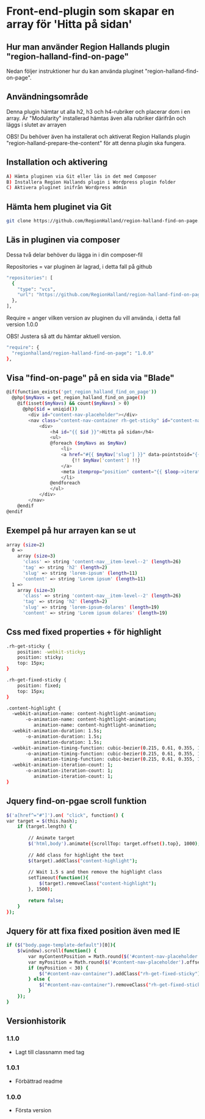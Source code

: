 # Front-end-plugin som skapar en array för 'Hitta på sidan'

## Hur man använder Region Hallands plugin "region-halland-find-on-page"

Nedan följer instruktioner hur du kan använda pluginet "region-halland-find-on-page".


## Användningsområde

Denna plugin hämtar ut alla h2, h3 och h4-rubriker och placerar dom i en array.
Är "Modularity" installerad hämtas även alla rubriker därifrån och läggs i slutet av arrayen

OBS! Du behöver även ha installerat och aktiverat Region Hallands plugin "region-halland-prepare-the-content" för att denna plugin ska fungera.


## Installation och aktivering

```sh
A) Hämta pluginen via Git eller läs in det med Composer
B) Installera Region Hallands plugin i Wordpress plugin folder
C) Aktivera pluginet inifrån Wordpress admin
```


## Hämta hem pluginet via Git

```sh
git clone https://github.com/RegionHalland/region-halland-find-on-page.git
```


## Läs in pluginen via composer

Dessa två delar behöver du lägga in i din composer-fil

Repositories = var pluginen är lagrad, i detta fall på github

```sh
"repositories": [
  {
    "type": "vcs",
    "url": "https://github.com/RegionHalland/region-halland-find-on-page.git"
  },
],
```
Require = anger vilken version av pluginen du vill använda, i detta fall version 1.0.0

OBS! Justera så att du hämtar aktuell version.

```sh
"require": {
  "regionhalland/region-halland-find-on-page": "1.0.0"
},
```


## Visa "find-on-page" på en sida via "Blade"

```sh
@if(function_exists('get_region_halland_find_on_page'))
  @php($myNavs = get_region_halland_find_on_page())
    @if(isset($myNavs) && count($myNavs) > 0)
      @php($id = uniqid())
        <div id="content-nav-placeholder"></div>
        <nav class="content-nav-container rh-get-sticky" id="content-nav-container">
            <div>
                <h4 id="{{ $id }}">Hitta på sidan</h4>
                <ul>
                @foreach ($myNavs as $myNav)
                    <li>
                    <a href="#{{ $myNav['slug'] }}" data-pointstoid="{{ $myNav['slug'] }}">
                        {!! $myNav['content'] !!}
                    </a>
                    <meta itemprop="position" content="{{ $loop->iteration }}" />
                    </li>
                @endforeach
                </ul>
            </div>
        </nav>
    @endif
@endif
```


## Exempel på hur arrayen kan se ut

```sh
array (size=2)
  0 => 
    array (size=3)
      'class' => string 'content-nav__item-level--2' (length=26)
      'tag' => string 'h2' (length=2)
      'slug' => string 'lorem-ipsum' (length=11)
      'content' => string 'Lorem ipsum' (length=11)
  1 => 
    array (size=3)
      'class' => string 'content-nav__item-level--2' (length=26)
      'tag' => string 'h2' (length=2)
      'slug' => string 'lorem-ipsum-dolares' (length=19)
      'content' => string 'Lorem ipsum dolares' (length=19)
```


## Css med fixed properties + för highlight

```sh
.rh-get-sticky {
    position: -webkit-sticky;
    position: sticky;
    top: 15px;
}

.rh-get-fixed-sticky {
    position: fixed;
    top: 15px;
}

.content-highlight {
  -webkit-animation-name: content-hightlight-animation;
       -o-animation-name: content-hightlight-animation;
          animation-name: content-hightlight-animation;
  -webkit-animation-duration: 1.5s;
       -o-animation-duration: 1.5s;
          animation-duration: 1.5s;
  -webkit-animation-timing-function: cubic-bezier(0.215, 0.61, 0.355, 1);
       -o-animation-timing-function: cubic-bezier(0.215, 0.61, 0.355, 1);
          animation-timing-function: cubic-bezier(0.215, 0.61, 0.355, 1);
  -webkit-animation-iteration-count: 1;
       -o-animation-iteration-count: 1;
          animation-iteration-count: 1;
}
```


## Jquery find-on-pgae scroll funktion

```sh
$('a[href^="#"]').on( "click", function() {
var target = $(this.hash);
    if (target.length) {
        
        // Animate target
        $('html,body').animate({scrollTop: target.offset().top}, 1000);
        
        // Add class for highlight the text
        $(target).addClass("content-highlight");
        
        // Wait 1.5 s and then remove the highlight class
        setTimeout(function(){
            $(target).removeClass("content-highlight");
        }, 1500);
        
        return false;
    }
});
```


## Jquery för att fixa fixed position även med IE

```sh
if ($("body.page-template-default")[0]){
    $(window).scroll(function() {
        var myContentPosition = Math.round($('#content-nav-placeholder').offset().top);
        var myPosition = Math.round($('#content-nav-placeholder').offset().top - $(window).scrollTop());
        if (myPosition < 30) {
            $("#content-nav-container").addClass("rh-get-fixed-sticky");
        } else {
            $("#content-nav-container").removeClass("rh-get-fixed-sticky");
        }
    });   
}
```


## Versionhistorik

### 1.1.0
- Lagt till classnamn med tag

### 1.0.1
- Förbättrad readme

### 1.0.0
- Första version
